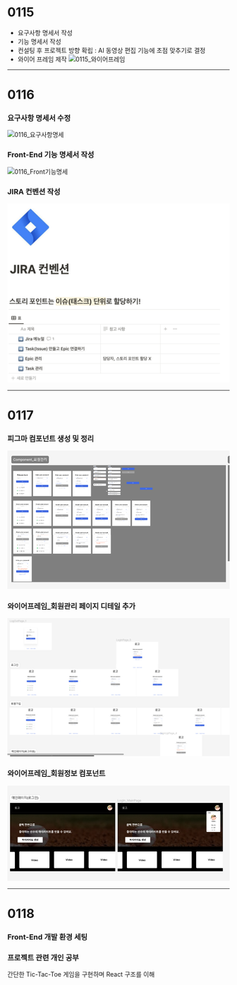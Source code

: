 # 0115

- 요구사항 명세서 작성
- 기능 명세서 작성
- 컨설팅 후 프로젝트 방향 확립 : AI 동영상 편집 기능에 초점 맞추기로 결정
- 와이어 프레임 제작
![0115_와이어프레임](./images/스크린샷_2024-01-15_오후_9.13.07.png)

---

# 0116

### 요구사항 명세서 수정
![0116_요구사항명세](./images/요구사항명세.png)

### Front-End 기능 명세서 작성
![0116_Front기능명세](./images/Front_기능명세.png)

### JIRA 컨벤션 작성
![0116_JIRA컨벤션](./images/JIRA_Convention.png)

---

# 0117

### 피그마 컴포넌트 생성 및 정리
![회원관리 컴포넌트](./images/피그마컴포넌트.PNG)

### 와이어프레임_회원관리 페이지 디테일 추가
![회원관리 와이어프레임](./images/와이어프레임디테일.PNG)

### 와이어프레임_회원정보 컴포넌트
![마이프로필](./images/mypage.PNG)

---

# 0118

### Front-End 개발 환경 세팅

### 프로젝트 관련 개인 공부
간단한 Tic-Tac-Toe 게임을 구현하며 React 구조를 이해
